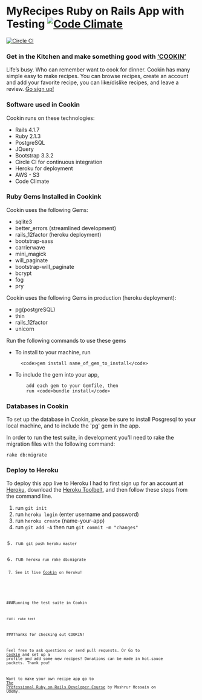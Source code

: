 # MyRecipes Ruby on Rails App with Testing [![Code Climate](https://codeclimate.com/github/iposton/myrecipes/badges/gpa.svg)](https://codeclimate.com/github/iposton/myrecipes)
[![Circle CI](https://circleci.com/gh/iposton/myrecipes/tree/master.svg?style=svg)](https://circleci.com/gh/iposton/myrecipes/tree/master)

<h3>Get in the Kitchen and make something good with <a href="https://myrecipes-ruby.herokuapp.com/">‘COOKIN’</a></h3>

Life’s busy. Who can remember want to cook for dinner. Cookin has many simple easy to make recipes. You can browse recipes, create an account and add your favorite recipe, you can like/dislike recipes, and leave a review. <a href="https://myrecipes-ruby.herokuapp.com/register">Go sign up!</a>

<h3>Software used in Cookin</h3>

Cookin runs on these technologies:

<ul>
  <li>Rails 4.1.7</li>
  <li>Ruby 2.1.3</li>
  <li>PostgreSQL</li>
  <li>JQuery</li>
  <li>Bootstrap 3.3.2</li>
  <li>Circle CI for continuous integration</li>
  <li>Heroku for deployment</li>
  <li>AWS - S3</li>
  <li>Code Climate</li>
</ul>

<h3>Ruby Gems Installed in Cookink</h3>

Cookin uses the following Gems:

<ul>
  <li>sqlite3</li>
  <li>better_errors (streamlined development)</li>
  <li>rails_12factor (heroku deployment)</li>
  <li>bootstrap-sass</li>
  <li>carrierwave</li>
  <li>mini_magick</li>
  <li>will_paginate</li>
  <li>bootstrap-will_paginate</li>
  <li>bcrypt</li>
  <li>fog</li>
  <li>pry</li>
</ul>

Cookin uses the following Gems in production (heroku deployment):

<ul>
  <li>pg(postgreSQL)</li>
  <li>thin</li>
  <li>rails_12factor</li>
  <li>unicorn</li>
</ul>

Run the following commands to use these gems

<ul>
  <li>To install to your machine, run</li>

      <code>gem install name_of_gem_to_install</code>

  <li>To include the gem into your app,</li>

        add each gem to your Gemfile, then
        run <code>bundle install</code>

</ul>
<h3>Databases in Cookin</h3>
<p>To set up the database in Cookin, please be sure to install Posgresql to your local machine, and to include the 'pg' gem in the app.</p>
In order to run the test suite, in development you'll need to rake the migration files with the following command:

<code>rake db:migrate</code>


<h3>Deploy to Heroku</h3>
<p>To deploy this app live to Heroku I had to first sign up for an account at <a href="www.heroku.com">Heroku</a>, download the <a href="https://devcenter.heroku.com/articles/getting-started-with-ruby#set-up">Heroku Toolbelt</a>, and then follow these steps from the command line.</p>

<ol>

  <li>run <code>git init</code></li>
  <li>run <code>heroku login</code> (enter username and password) </li>
  <li>run <code>heroku create</code> (name-your-app) </li>
  <li>run <code>git add -A</code> then run <code>git commit -m "changes"</li>
  <li>run <code>git push heroku master</code> </li>
  <li>run <code>heroku run rake db:migrate</li>
  <li>See it live <a href="https://myrecipes-ruby.herokuapp.com/">Cookin</a> on Heroku!</li>
  
</ol>


###Running the test suite in Cookin

run: <code>rake test</code>
  
###Thanks for checking out COOKIN!

Feel free to ask questions or send pull requests. Or Go to <a href="https://myrecipes-ruby.herokuapp.com/">Cookin</a> and set up a profile and add some new recipes! Donations can be made in hot-sauce packets. Thank you!

Want to make your own recipe app go to <a href="https://www.udemy.com/pro-rubyonrails/?utm_campaign=email&utm_source=sendgrid.com&utm_medium=email">The Professional Ruby on Rails Developer Course</a> by Mashrur Hossain on Udemy.

